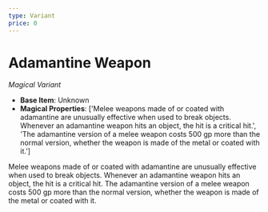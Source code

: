 ```yaml
---
type: Variant
price: 0
---
```

# Adamantine Weapon

*Magical Variant*

- **Base Item**: Unknown
- **Magical Properties**: ['Melee weapons made of or coated with adamantine are unusually effective when used to break objects. Whenever an adamantine weapon hits an object, the hit is a critical hit.', 'The adamantine version of a melee weapon costs 500 gp more than the normal version, whether the weapon is made of the metal or coated with it.']


Melee weapons made of or coated with adamantine are unusually effective when used to break objects. Whenever an adamantine weapon hits an object, the hit is a critical hit.
The adamantine version of a melee weapon costs 500 gp more than the normal version, whether the weapon is made of the metal or coated with it.